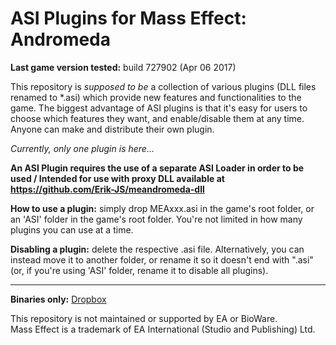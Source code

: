# ASI Plugins for Mass Effect: Andromeda

**Last game version tested:** build 727902 (Apr 06 2017)

This repository is *supposed to be* a collection of various plugins (DLL files renamed to *.asi) which provide new features and functionalities to the game. The biggest advantage of ASI plugins is that it's easy for users to choose which features they want, and enable/disable them at any time. Anyone can make and distribute their own plugin.

*Currently, only one plugin is here...*

**An ASI Plugin requires the use of a separate ASI Loader in order to be used / Intended for use with proxy DLL available at https://github.com/Erik-JS/meandromeda-dll**

**How to use a plugin:** simply drop MEAxxx.asi in the game's root folder, or an 'ASI' folder in the game's root folder. You're not limited in how many plugins you can use at a time.

**Disabling a plugin:** delete the respective .asi file. Alternatively, you can instead move it to another folder, or rename it so it doesn't end with ".asi" (or, if you're using 'ASI' folder, rename it to disable all plugins).

-----------------------------------------------------------

**Binaries only:** [Dropbox](https://www.dropbox.com/sh/fdwv47v0jbsvpgl/AABiPMo3gwIUHuvuo7YjWKBCa?dl=0)

This repository is not maintained or supported by EA or BioWare.<br />
Mass Effect is a trademark of EA International (Studio and Publishing) Ltd.